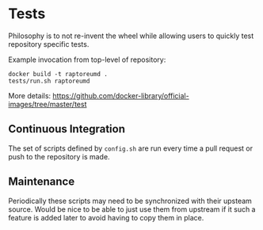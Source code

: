 # Tests

Philosophy is to not re-invent the wheel while allowing users to quickly test repository specific tests.

Example invocation from top-level of repository:

    docker build -t raptoreumd .
    tests/run.sh raptoreumd

More details: https://github.com/docker-library/official-images/tree/master/test

## Continuous Integration

The set of scripts defined by `config.sh` are run every time a pull request or push to the repository is made.

## Maintenance

Periodically these scripts may need to be synchronized with their upsteam source.  Would be nice to be able to just use them from upstream if it such a feature is added later to avoid having to copy them in place.
